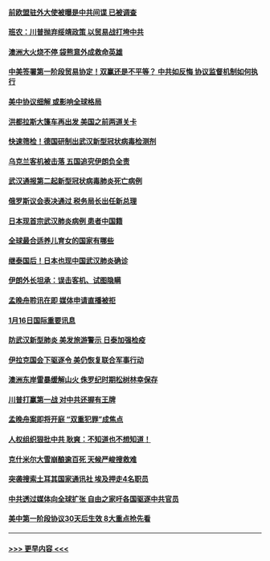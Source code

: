 #### [前欧盟驻外大使被曝是中共间谍 已被调查](../pages/prog202/a102754719.md?t=01171644) 
#### [班农：川普抛弃绥靖政策 以贸易战打垮中共](../pages/prog202/a102754679.md?t=01171644) 
#### [澳洲大火烧不停 袋熊意外成救命英雄](../pages/prog202/a102754614.md?t=01171644) 
#### [中美签署第一阶段贸易协定！双赢还是不平等？ 中共如反悔 协议监督机制如何执行](../pages/prog202/a102754464.md?t=01171644) 
#### [美中协议细解 或影响全球格局](../pages/prog202/a102754450.md?t=01171644) 
#### [洪都拉斯大篷车再出发 美国之前两道关卡](../pages/prog202/a102754430.md?t=01171644) 
#### [快速筛检！德国研制出武汉新型冠状病毒检测剂](../pages/prog202/a102754330.md?t=01171644) 
#### [乌克兰客机被击落 五国追究伊朗负全责](../pages/prog202/a102754374.md?t=01171644) 
#### [武汉通报第二起新型冠状病毒肺炎死亡病例](../pages/prog202/a102754298.md?t=01171644) 
#### [俄罗斯议会表决通过 税务局长出任新总理](../pages/prog202/a102754288.md?t=01171644) 
#### [日本现首宗武汉肺炎病例 患者中国籍](../pages/prog202/a102754250.md?t=01171644) 
#### [全球最合适养儿育女的国家有哪些](../pages/prog202/a102754198.md?t=01171644) 
#### [继泰国后！日本也现中国武汉肺炎确诊](../pages/prog202/a102754064.md?t=01171644) 
#### [伊朗外长坦承：误击客机、试图隐瞒](../pages/prog202/a102754062.md?t=01171644) 
#### [孟晚舟聆讯在即 媒体申请直播被拒](../pages/prog202/a102754058.md?t=01171644) 
#### [1月16日国际重要讯息](../pages/prog202/a102754054.md?t=01171644) 
#### [防武汉新型肺炎 美发旅游警示 日泰加强检疫](../pages/prog202/a102753986.md?t=01171644) 
#### [伊拉克国会下驱逐令 美仍恢复联合军事行动](../pages/prog202/a102753975.md?t=01171644) 
#### [澳洲东岸雷暴缓解山火 侏罗纪时期松树林幸保存](../pages/prog202/a102753943.md?t=01171644) 
#### [川普打赢第一战 对中共还握有王牌](../pages/prog202/a102753874.md?t=01171644) 
#### [孟晚舟案即将开庭 “双重犯罪”成焦点](../pages/prog202/a102753891.md?t=01171644) 
#### [人权组织狠批中共 耿爽：不知道也不想知道！](../pages/prog202/a102753872.md?t=01171644) 
#### [克什米尔大雪崩酿逾百死 天候严峻搜救难](../pages/prog202/a102753837.md?t=01171644) 
#### [突袭搜索土耳其国家通讯社 埃及押走4名职员](../pages/prog202/a102753805.md?t=01171644) 
#### [中共透过媒体向全球扩张 自由之家吁各国驱逐中共官员](../pages/prog202/a102753798.md?t=01171644) 
#### [美中第一阶段协议30天后生效 8大重点抢先看](../pages/prog202/a102753782.md?t=01171644) 

----
#### [ >>> 更早内容 <<< ](../indexes/prog202-earlier.md)
